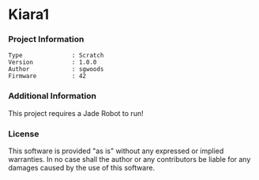 Kiara1
================



### Project Information
```
Type              : Scratch
Version           : 1.0.0
Author            : sgwoods
Firmware          : 42
```

### Additional Information
This project requires a Jade Robot to run!

### License
This software is provided "as is" without any expressed or implied warranties.  In no case shall the author or any contributors be liable for any damages caused by the use of this software.


